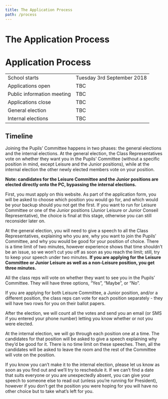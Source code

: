 ```yaml
---
title: The Application Process
path: /process
---
```


# The Application Process

Application Process
===================

|   |   |
|---|---|
| School starts | Tuesday 3rd September 2018 |
| Applications open | TBC |
| Public information meeting | TBC |
| Applications close | TBC |
| General election | TBC |
| Internal elections | TBC |

Timeline
--------

Joining the Pupils’ Committee happens in two phases: the general elections and the internal elections. At the general election, the Class Representatives vote on whether they want you in the Pupils’ Committee (without a specific position in mind, except Leisure and the Junior positions), while at the internal election the other newly elected members vote on your position.

**Note: candidates for the Leisure Committee and the Junior positions are elected directly onto the PC, bypassing the internal elections.**

First, you must apply on this website. As part of the application form, you will be asked to choose which position you would go for, and which would be your backup should you not get the first. If you want to run for Leisure Committee or one of the Junior positions (Junior Leisure or Junior Conseil Representative), the choice is final at this stage, otherwise you can still reconsider later on.

At the general election, you will need to give a speech to all the Class Representatives, explaining who you are, why you want to join the Pupils’ Committee, and why you would be good for your position of choice. There is a time limit of two minutes, however experience shows that time shouldn’t be an issue, so we won’t cut you off as soon as you reach the limit; still, try to keep your speech under two minutes. **If you are applying for the Leisure Committee or Junior Leisure as well as a non-Leisure position, you get three minutes.**

All the class reps will vote on whether they want to see you in the Pupils’ Committee. They will have three options, “Yes”, “Maybe”, or “No”.

If you are applying for both Leisure Committee, a Junior position, and/or a different position, the class reps can vote for each position separately - they will have two rows for you on their ballot papers.

After the election, we will count all the votes and send you an email (or SMS if you entered your phone number) letting you know whether or not you were elected.

At the internal election, we will go through each position one at a time. The candidates for that position will be asked to give a speech explaining why they’d be good for it. There is no time limit on these speeches. Then, all the candidates will be asked to leave the room and the rest of the Committee will vote on the position.

If you know you can’t make it to the internal election, please let us know as soon as you find out and we’ll try to reschedule it. If we can’t find a date that suits everyone or you are unexpectedly absent, you can give your speech to someone else to read out (unless you’re running for President), however if you don’t get the position you were hoping for you will have no other choice but to take what’s left for you.